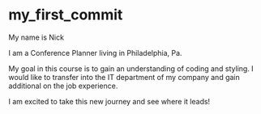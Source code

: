 # my_first_commit

My name is Nick

I am a Conference Planner living in Philadelphia, Pa.

My goal in this course is to gain an understanding of coding and styling. I would like to transfer into the IT department of my company and gain additional on the job experience.

I am excited to take this new journey and see where it leads!

